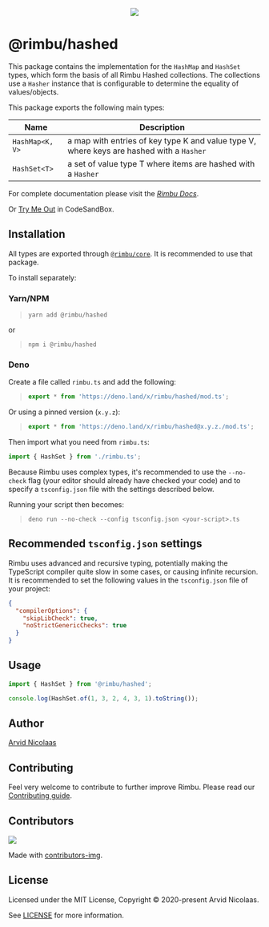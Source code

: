 <p align="center">
    <img src="https://github.com/rimbu-org/rimbu/raw/main/assets/rimbu_logo.svg" />
</p>

# @rimbu/hashed

This package contains the implementation for the `HashMap` and `HashSet` types, which form the basis of all Rimbu Hashed collections. The collections use a `Hasher` instance that is configurable to determine the equality of values/objects.

This package exports the following main types:

| Name            | Description                                                                              |
| --------------- | ---------------------------------------------------------------------------------------- |
| `HashMap<K, V>` | a map with entries of key type K and value type V, where keys are hashed with a `Hasher` |
| `HashSet<T>`    | a set of value type T where items are hashed with a `Hasher`                             |

For complete documentation please visit the _[Rimbu Docs](http://rimbu.org)_.

Or [Try Me Out](https://codesandbox.io/s/rimbu-sandbox-d4tbk?previewwindow=console&view=split&editorsize=65&moduleview=1&module=/src/index.ts) in CodeSandBox.

## Installation

All types are exported through [`@rimbu/core`](../core). It is recommended to use that package.

To install separately:

### Yarn/NPM

> `yarn add @rimbu/hashed`

or

> `npm i @rimbu/hashed`

### Deno

Create a file called `rimbu.ts` and add the following:

> ```ts
> export * from 'https://deno.land/x/rimbu/hashed/mod.ts';
> ```

Or using a pinned version (`x.y.z`):

> ```ts
> export * from 'https://deno.land/x/rimbu/hashed@x.y.z./mod.ts';
> ```

Then import what you need from `rimbu.ts`:

```ts
import { HashSet } from './rimbu.ts';
```

Because Rimbu uses complex types, it's recommended to use the `--no-check` flag (your editor should already have checked your code) and to specify a `tsconfig.json` file with the settings described below.

Running your script then becomes:

> `deno run --no-check --config tsconfig.json <your-script>.ts`

## Recommended `tsconfig.json` settings

Rimbu uses advanced and recursive typing, potentially making the TypeScript compiler quite slow in some cases, or causing infinite recursion. It is recommended to set the following values in the `tsconfig.json` file of your project:

```json
{
  "compilerOptions": {
    "skipLibCheck": true,
    "noStrictGenericChecks": true
  }
}
```

## Usage

```ts
import { HashSet } from '@rimbu/hashed';

console.log(HashSet.of(1, 3, 2, 4, 3, 1).toString());
```

## Author

[Arvid Nicolaas](https://github.com/vitoke)

## Contributing

Feel very welcome to contribute to further improve Rimbu. Please read our [Contributing guide](../../CONTRIBUTING.md).

## Contributors

<img src = "https://contrib.rocks/image?repo=vitoke/iternal"/>

Made with [contributors-img](https://contrib.rocks).

## License

Licensed under the MIT License, Copyright © 2020-present Arvid Nicolaas.

See [LICENSE](./LICENSE) for more information.
